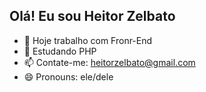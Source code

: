 ## Olá! Eu sou Heitor Zelbato

- 🔭 Hoje trabalho com Fronr-End 
- 📕 Estudando PHP
- 📫 Contate-me: heitorzelbato@gmail.com
- 😄 Pronouns: ele/dele

